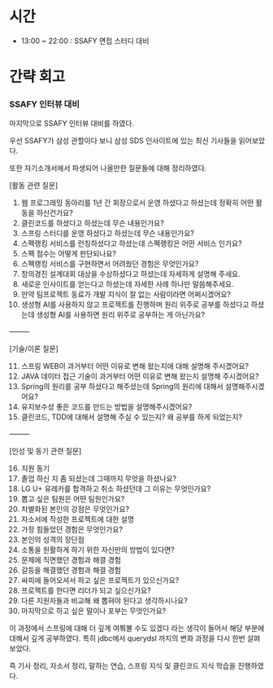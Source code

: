 # 시간
- 13:00 ~ 22:00 : SSAFY 면접 스터디 대비

# 간략 회고

### SSAFY 인터뷰 대비

마지막으로 SSAFY 인터뷰 대비를 하였다.

우선 SSAFY가 삼성 관할이다 보니 삼성 SDS 인사이트에 있는 최신 기사들을 읽어보았다.

또한 자기소개서에서 파생되어 나올만한 질문들에 대해 정리하였다.

[활동 관련 질문]

1.	웹 프로그래밍 동아리를 1년 간 회장으로서 운영 하셨다고 하셨는데 정확히 어떤 활동을 하신건가요?
2.	클린코드를 하셨다고 하셨는데 무슨 내용인가요?
3.	스프링 스터디를 운영 하셨다고 하셨는데 무슨 내용인가요?
4.	스펙랭킹 서비스를 런칭하셨다고 하셨는데 스펙랭킹은 어떤 서비스 인가요?
5.	스펙 점수는 어떻게 판단되나요?
6.	스펙랭킹 서비스를 구현하면서 어려웠던 경험은 무엇인가요?
7.	창의경진 설계대회 대상을 수상하셨다고 하셨는데 자세하게 설명해 주세요.
8.	새로운 인사이트를 얻는다고 하셨는데 자세한 사례 하나만 말씀해주세요.
9.	만약 팀프로젝트 동료가 개발 지식이 잘 없는 사람이라면 어쩌시겠어요?
10.	생성형 AI를 사용하지 않고 프로젝트를 진행하며 원리 위주로 공부를 하셨다고 하셨는데 생성형 AI를 사용하면 원리 위주로 공부하는 게 아닌가요?

⸻

[기술/이론 질문]

11.	스프링 WEB이 과거부터 어떤 이유로 변해 왔는지에 대해 설명해 주시겠어요?
12.	JAVA 데이터 접근 기술이 과거부터 어떤 이유로 변해 왔는지 설명해 주시겠어요?
13.	Spring의 원리를 공부 하셨다고 해주셨는데 Spring의 원리에 대해서 설명해주시겠어요?
14.	유지보수성 좋은 코드를 만드는 방법을 설명해주시겠어요?
15.	클린코드, TDD에 대해서 설명해 주실 수 있는지? 왜 공부를 하게 되었는지?

⸻

[인성 및 동기 관련 질문]

16.	지원 동기
17.	졸업 하신 지 좀 되셨는데 그때까지 무엇을 하셨나요?
18.	LG U+ 유레카를 합격하고 취소 하셨던데 그 이유는 무엇인가요?
19.	뽑고 싶은 팀원은 어떤 팀원인가요?
20.	차별화된 본인의 강점은 무엇인가요?
21.	자소서에 작성한 프로젝트에 대한 설명
22.	가장 힘들었던 경험은 무엇인가요?
23.	본인의 성격의 장단점
24. 소통을 원활하게 하기 위한 자신만의 방법이 있다면?
25. 문제에 직면했던 경험과 해결 경험
26. 갈등을 해결했던 경험과 해결 경험
27. 싸피에 들어오셔서 하고 싶은 프로젝트가 있으신가요?
28. 프로젝트를 한다면 리더가 되고 싶으신가요?
29. 다른 지원자들과 비교해 왜 뽑혀야 된다고 생각하시나요?
30. 마지막으로 하고 싶은 말이나 포부는 무엇인가요?

이 과정에서 스프링에 대해 더 깊게 여쭤볼 수도 있겠다 라는 생각이 들어서 해당 부분에 대해서 깊게 공부하였다.
특히 jdbc에서 querydsl 까지의 변화 과정을 다시 한번 살펴보았다.

즉 기사 정리, 자소서 정리, 말하는 연습, 스프링 지식 및 클린코드 지식 학습을 진행하였다.
